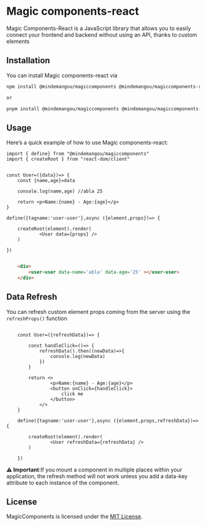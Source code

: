 # Magic components-react
Magic Components-React is a JavaScript library that allows you to easily connect your frontend and backend without using an API, thanks to custom elements

## Installation

You can install Magic components-react via

```bash
npm install @mindemangou/magiccomponents @mindemangou/magiccomponents-react 

or

pnpm install @mindemangou/magiccomponents @mindemangou/magiccomponents-react
```

## Usage

Here’s a quick example of how to use Magic components-react:

```tsx
import { define} from "@mindemangou/magiccomponents"
import { createRoot } from "react-dom/client"


const User=({data})=> {
    const {name,age}=data

    console.log(name,age) //abla 25

    return <p>Name:{name} - Age:{age}</p>
}

define({tagname:'user-user'},async ({element,props})=> {
    
    createRoot(element).render(
            <User data={props} />
    )
    
})

```

```html

    <div>
        <user-user data-name='abla' data-age='25' ></user-user>
    </div>

```

## Data Refresh

You can refresh custom element props coming from the server using the `refreshProps()` function

```tsx

    const User=({refreshData})=> {

        const handleClick=()=> {
            refreshData().then((newData)=>{
                console.log(newData)
            })
        }
        
        return <>
                <p>Name:{name} - Age:{age}</p>
                <button onClick={handleClick}>
                    click me
                </button>
            </>
    }

    define({tagname:'user-user'},async ({element,props,refreshData})=> {
    
        createRoot(element).render(
                <User refreshData={refreshData} />
        )
        
    })
```
**⚠️ Important**:If you mount a component in multiple places within your application, the refresh method will not work unless you add a data-key attribute to each instance of the component.

## License

MagicComponents is licensed under the [MIT License](LICENSE).